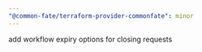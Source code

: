 ```yaml
---
"@common-fate/terraform-provider-commonfate": minor
---
```


add workflow expiry options for closing requests
